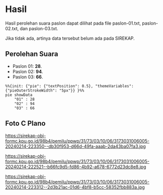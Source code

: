 # Hasil

Hasil perolehan suara paslon dapat dilihat pada file paslon-01.txt, paslon-02.txt, dan paslon-03.txt.

Jika tidak ada, artinya data tersebut belum ada pada SIREKAP.

## Perolehan Suara

 * Paslon 01: **28**.
 * Paslon 02: **94**.
 * Paslon 03: **66**.

```mermaid
%%{init: {"pie": {"textPosition": 0.5}, "themeVariables": {"pieOuterStrokeWidth": "5px"}} }%%
pie showData
    "01" : 28
    "02" : 94
    "03" : 66
```
## Foto C Plano

https://sirekap-obj-formc.kpu.go.id/98b4/pemilu/ppwp/31/73/03/10/06/3173031006005-20240214-223350--db30f953-d66d-49fa-aaab-2da43ba07fa3.jpg

https://sirekap-obj-formc.kpu.go.id/98b4/pemilu/ppwp/31/73/03/10/06/3173031006005-20240214-222521--b66fc9d5-fd86-4b92-a678-6772d23dc8e8.jpg

https://sirekap-obj-formc.kpu.go.id/98b4/pemilu/ppwp/31/73/03/10/06/3173031006005-20240214-223312--2d3b21ac-01d6-4bf8-b5cc-58352fbb883a.jpg
